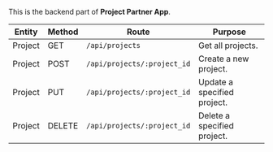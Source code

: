 This is the backend part of <b>Project Partner App</b>.

|Entity|Method|Route|Purpose|
|-|-|-|-|
|Project|GET|`/api/projects`|Get all projects.|
|Project|POST|`/api/projects/:project_id`|Create a new project.|
|Project|PUT|`/api/projects/:project_id`|Update a specified project.|
|Project|DELETE|`/api/projects/:project_id`|Delete a specified project.|

